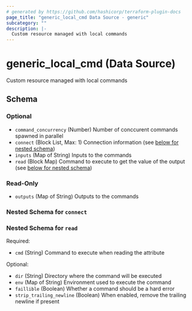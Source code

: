 ```yaml
---
# generated by https://github.com/hashicorp/terraform-plugin-docs
page_title: "generic_local_cmd Data Source - generic"
subcategory: ""
description: |-
  Custom resource managed with local commands
---
```


# generic_local_cmd (Data Source)

Custom resource managed with local commands



<!-- schema generated by tfplugindocs -->
## Schema

### Optional

- `command_concurrency` (Number) Number of conccurent commands spawned in parallel
- `connect` (Block List, Max: 1) Connection information (see [below for nested schema](#nestedblock--connect))
- `inputs` (Map of String) Inputs to the commands
- `read` (Block Map) Command to execute to get the value of the output (see [below for nested schema](#nestedblock--read))

### Read-Only

- `outputs` (Map of String) Outputs to the commands

<a id="nestedblock--connect"></a>
### Nested Schema for `connect`


<a id="nestedblock--read"></a>
### Nested Schema for `read`

Required:

- `cmd` (String) Command to execute when reading the attribute

Optional:

- `dir` (String) Directory where the command will be executed
- `env` (Map of String) Environment used to execute the command
- `faillible` (Boolean) Whether a command should be a hard error
- `strip_trailing_newline` (Boolean) When enabled, remove the trailing newline if present
